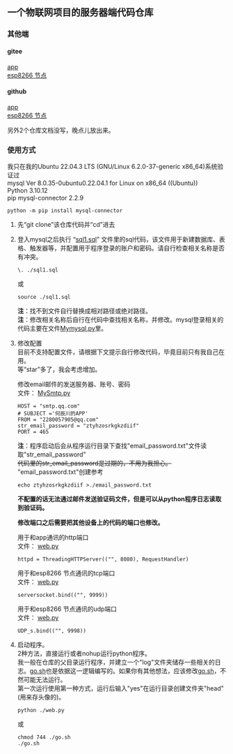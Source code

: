## 一个物联网项目的服务器端代码仓库
### 其他端
#### gitee
[app](https://gitee.com/he_chen_chuan/Mytabs)  
[esp8266 节点](https://gitee.com/he_chen_chuan/node)  

#### github
[app](https://github.com/BAICHEN123/Mytabs)  
[esp8266 节点](https://github.com/BAICHEN123/node)  

另外2个仓库文档没写，晚点儿放出来。
### 使用方式
我只在我的Ubuntu 22.04.3 LTS (GNU/Linux 6.2.0-37-generic x86_64)系统验证过  
mysql  Ver 8.0.35-0ubuntu0.22.04.1 for Linux on x86_64 ((Ubuntu))   
Python 3.10.12   
pip mysql-connector                       2.2.9
```
python -m pip install mysql-connector
```
1. 先“git clone”该仓库代码并“cd”进去
2. 登入mysql之后执行 “[sql1.sql](./sql1.sql)” 文件里的sql代码，该文件用于新建数据库、表格、触发器等，并配置用于程序登录的账户和密码。请自行检查相关名称是否有冲突。  
    ```
    \. ./sql1.sql
    ```  
    或  
    ```
    source ./sql1.sql
    ```  

    **注**：找不到文件自行替换成相对路径或绝对路径。  
    **注**：修改相关名称后自行在代码中查找相关名称，并修改。mysql登录相关的代码主要在文件[Mymysql.py](./Mymysql.py)里。  
3. 修改配置  
目前不支持配置文件，请根据下文提示自行修改代码，毕竟目前只有我自己在用。  
等“star”多了，我会考虑增加。  

    修改email邮件的发送服务器、账号、密码  
    文件： [MySmtp.py](./MySmtp.py)
    ```  
    HOST = "smtp.qq.com"
    # SUBJECT ='何辰川的APP'
    FROM = "2280057905@qq.com"
    str_email_password = "ztyhzosrkgkzdiif"
    PORT = 465
    ```
    **注**：程序启动后会从程序运行目录下查找"email_password.txt"文件读取"str_email_password"  
    ~~代码里的str_email_password是过期的，不用为我担心。~~  
    "email_password.txt"创建参考  
    ```
    echo ztyhzosrkgkzdiif >./email_password.txt
    ```
    **不配置的话无法通过邮件发送验证码文件，但是可以从python程序日志读取到验证码。**

    **修改端口之后需要把其他设备上的代码的端口也修改。**

    用于和app通讯的http端口  
    文件： [web.py](./web.py)
    ``` 
    httpd = ThreadingHTTPServer(("", 8080), RequestHandler)
    ```


    用于和esp8266 节点通讯的tcp端口  
    文件： [web.py](./web.py)
    ```         
    serversocket.bind(("", 9999))
    ```


    用于和esp8266 节点通讯的udp端口  
    文件： [web.py](./web.py)
    ```         
    UDP_s.bind(("", 9998))
    ```


4. 启动程序。  
    2种方法，直接运行或者nohup运行python程序。  
    我一般在仓库的父目录运行程序，并建立一个"log"文件夹储存一些相关的日志。[go.sh](./go.sh)也是依据这一逻辑编写的。如果你有其他想法，应该修改[go.sh](./go.sh)，不然可能无法运行。  
    第一次运行使用第一种方式，运行后输入"yes"在运行目录创建文件夹"head"(用来存头像的)。

    ```
    python ./web.py
    ```  
    或  
    ```
    chmod 744 ./go.sh
    ./go.sh
    ```  
    





